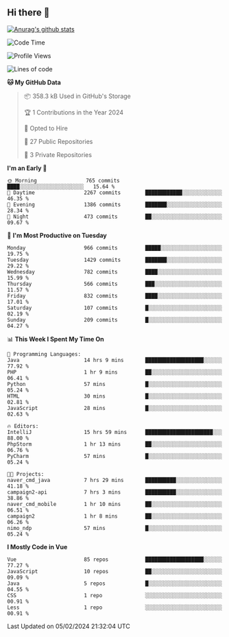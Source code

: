 ## Hi there 👋

[![Anurag's github stats](https://github-readme-stats.vercel.app/api?username=Songwonseok)](https://github.com/anuraghazra/github-readme-stats)



<!--START_SECTION:waka-->
![Code Time](http://img.shields.io/badge/Code%20Time-2%2C666%20hrs%209%20mins-blue)

![Profile Views](http://img.shields.io/badge/Profile%20Views-0-blue)

![Lines of code](https://img.shields.io/badge/From%20Hello%20World%20I%27ve%20Written-34.8%20million%20lines%20of%20code-blue)

**🐱 My GitHub Data** 

> 📦 358.3 kB Used in GitHub's Storage 
 > 
> 🏆 1 Contributions in the Year 2024
 > 
> 💼 Opted to Hire
 > 
> 📜 27 Public Repositories 
 > 
> 🔑 3 Private Repositories 
 > 
**I'm an Early 🐤** 

```text
🌞 Morning                765 commits         ████░░░░░░░░░░░░░░░░░░░░░   15.64 % 
🌆 Daytime                2267 commits        ████████████░░░░░░░░░░░░░   46.35 % 
🌃 Evening                1386 commits        ███████░░░░░░░░░░░░░░░░░░   28.34 % 
🌙 Night                  473 commits         ██░░░░░░░░░░░░░░░░░░░░░░░   09.67 % 
```
📅 **I'm Most Productive on Tuesday** 

```text
Monday                   966 commits         █████░░░░░░░░░░░░░░░░░░░░   19.75 % 
Tuesday                  1429 commits        ███████░░░░░░░░░░░░░░░░░░   29.22 % 
Wednesday                782 commits         ████░░░░░░░░░░░░░░░░░░░░░   15.99 % 
Thursday                 566 commits         ███░░░░░░░░░░░░░░░░░░░░░░   11.57 % 
Friday                   832 commits         ████░░░░░░░░░░░░░░░░░░░░░   17.01 % 
Saturday                 107 commits         █░░░░░░░░░░░░░░░░░░░░░░░░   02.19 % 
Sunday                   209 commits         █░░░░░░░░░░░░░░░░░░░░░░░░   04.27 % 
```


📊 **This Week I Spent My Time On** 

```text
💬 Programming Languages: 
Java                     14 hrs 9 mins       ███████████████████░░░░░░   77.92 % 
PHP                      1 hr 9 mins         ██░░░░░░░░░░░░░░░░░░░░░░░   06.41 % 
Python                   57 mins             █░░░░░░░░░░░░░░░░░░░░░░░░   05.24 % 
HTML                     30 mins             █░░░░░░░░░░░░░░░░░░░░░░░░   02.81 % 
JavaScript               28 mins             █░░░░░░░░░░░░░░░░░░░░░░░░   02.63 % 

🔥 Editors: 
IntelliJ                 15 hrs 59 mins      ██████████████████████░░░   88.00 % 
PhpStorm                 1 hr 13 mins        ██░░░░░░░░░░░░░░░░░░░░░░░   06.76 % 
PyCharm                  57 mins             █░░░░░░░░░░░░░░░░░░░░░░░░   05.24 % 

🐱‍💻 Projects: 
naver_cmd_java           7 hrs 29 mins       ██████████░░░░░░░░░░░░░░░   41.18 % 
campaign2-api            7 hrs 3 mins        ██████████░░░░░░░░░░░░░░░   38.86 % 
naver_cmd_mobile         1 hr 10 mins        ██░░░░░░░░░░░░░░░░░░░░░░░   06.51 % 
campaign2                1 hr 8 mins         ██░░░░░░░░░░░░░░░░░░░░░░░   06.26 % 
nimo_ndp                 57 mins             █░░░░░░░░░░░░░░░░░░░░░░░░   05.24 % 
```

**I Mostly Code in Vue** 

```text
Vue                      85 repos            ███████████████████░░░░░░   77.27 % 
JavaScript               10 repos            ██░░░░░░░░░░░░░░░░░░░░░░░   09.09 % 
Java                     5 repos             █░░░░░░░░░░░░░░░░░░░░░░░░   04.55 % 
CSS                      1 repo              ░░░░░░░░░░░░░░░░░░░░░░░░░   00.91 % 
Less                     1 repo              ░░░░░░░░░░░░░░░░░░░░░░░░░   00.91 % 
```




 Last Updated on 05/02/2024 21:32:04 UTC
<!--END_SECTION:waka-->
